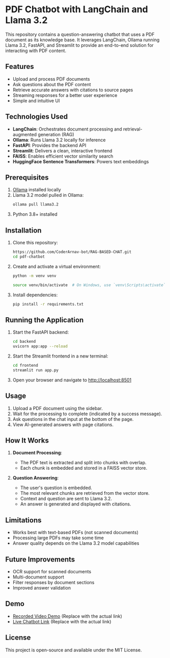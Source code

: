# PDF Chatbot with LangChain and Llama 3.2

This repository contains a question-answering chatbot that uses a PDF document as its knowledge base. It leverages LangChain, Ollama running Llama 3.2, FastAPI, and Streamlit to provide an end-to-end solution for interacting with PDF content.

## Features

- Upload and process PDF documents
- Ask questions about the PDF content
- Retrieve accurate answers with citations to source pages
- Streaming responses for a better user experience
- Simple and intuitive UI

## Technologies Used

- **LangChain**: Orchestrates document processing and retrieval-augmented generation (RAG)
- **Ollama**: Runs Llama 3.2 locally for inference
- **FastAPI**: Provides the backend API
- **Streamlit**: Delivers a clean, interactive frontend
- **FAISS**: Enables efficient vector similarity search
- **HuggingFace Sentence Transformers**: Powers text embeddings

## Prerequisites

1. [Ollama](https://ollama.com/) installed locally
2. Llama 3.2 model pulled in Ollama:
   ```bash
   ollama pull llama3.2
   ```
3. Python 3.8+ installed

## Installation

1. Clone this repository:
   ```bash
   https://github.com/CoderArnav-bot/RAG-BASED-CHAT.git
   cd pdf-chatbot
   ```
2. Create and activate a virtual environment:
   ```bash
   python -m venv venv
   ```

   ```bash
   source venv/bin/activate  # On Windows, use `venv\Scripts\activate`
   ```
3. Install dependencies:
   ```bash
   pip install -r requirements.txt
   ```

## Running the Application

1. Start the FastAPI backend:
   ```bash
   cd backend
   uvicorn app:app --reload
   ```

2. Start the Streamlit frontend in a new terminal:
   ```bash
   cd frontend
   streamlit run app.py
   ```

3. Open your browser and navigate to [http://localhost:8501](http://localhost:8501)

## Usage

1. Upload a PDF document using the sidebar.
2. Wait for the processing to complete (indicated by a success message).
3. Ask questions in the chat input at the bottom of the page.
4. View AI-generated answers with page citations.

## How It Works

1. **Document Processing**:
   - The PDF text is extracted and split into chunks with overlap.
   - Each chunk is embedded and stored in a FAISS vector store.

2. **Question Answering**:
   - The user's question is embedded.
   - The most relevant chunks are retrieved from the vector store.
   - Context and question are sent to Llama 3.2.
   - An answer is generated and displayed with citations.

## Limitations

- Works best with text-based PDFs (not scanned documents)
- Processing large PDFs may take some time
- Answer quality depends on the Llama 3.2 model capabilities

## Future Improvements

- OCR support for scanned documents
- Multi-document support
- Filter responses by document sections
- Improved answer validation

## Demo

- [Recorded Video Demo](#) (Replace with the actual link)
- [Live Chatbot Link](#) (Replace with the actual link)

## License

This project is open-source and available under the MIT License.
